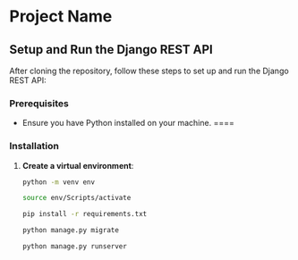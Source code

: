 # Project Name

## Setup and Run the Django REST API

After cloning the repository, follow these steps to set up and run the Django REST API:

### Prerequisites
- Ensure you have Python installed on your machine.
====
### Installation

1. **Create a virtual environment**:
   ```bash
   python -m venv env

   source env/Scripts/activate

   pip install -r requirements.txt

   python manage.py migrate

   python manage.py runserver

